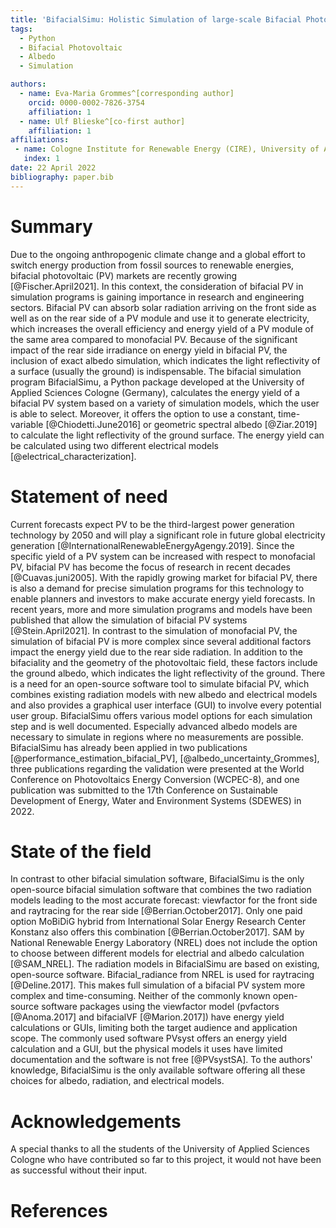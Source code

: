 ```yaml
---
title: 'BifacialSimu: Holistic Simulation of large-scale Bifacial Photovoltaic Systems'
tags:
  - Python
  - Bifacial Photovoltaic
  - Albedo
  - Simulation

authors:
  - name: Eva-Maria Grommes^[corresponding author]
    orcid: 0000-0002-7826-3754
    affiliation: 1
  - name: Ulf Blieske^[co-first author]
    affiliation: 1
affiliations:
 - name: Cologne Institute for Renewable Energy (CIRE), University of Applied Science Cologne, Cologne, Germany
   index: 1
date: 22 April 2022
bibliography: paper.bib
---
```


# Summary

Due to the ongoing anthropogenic climate change and a global effort to switch energy production from fossil sources to renewable energies, bifacial photovoltaic (PV) markets are recently growing  [@Fischer.April2021]. In this context, the consideration of bifacial PV in simulation programs is gaining importance in research and engineering sectors. Bifacial PV can absorb solar radiation arriving on the front side as well as on the rear side of a PV module and use it to generate electricity, which increases the overall efficiency and energy yield of a PV module of the same area compared to monofacial PV. Because of the significant impact of the rear side irradiance on energy yield in bifacial PV, the inclusion of exact albedo simulation, which indicates the light reflectivity of a surface (usually the ground) is indispensable. The bifacial simulation program BifacialSimu, a Python package developed at the University of Applied Sciences Cologne (Germany), calculates the energy yield of a bifacial PV system based on a variety of simulation models, which the user is able to select. Moreover, it offers the option to use a constant, time-variable [@Chiodetti.June2016] or geometric spectral albedo [@Ziar.2019] to calculate the light reflectivity of the ground surface. The energy yield can be calculated using two different electrical models [@electrical_characterization].

# Statement of need

Current forecasts expect PV to be the third-largest power generation technology by 2050 and will play a significant role in future global electricity generation [@InternationalRenewableEnergyAgengy.2019]. Since the specific yield of a PV system can be increased with respect to monofacial PV, bifacial PV has become the focus of research in recent decades [@Cuavas.juni2005]. With the rapidly growing market for bifacial PV, there is also a demand for precise simulation programs for this technology to enable planners and investors to make accurate energy yield forecasts. In recent years, more and more simulation programs and models have been published that allow the simulation of bifacial PV systems [@Stein.April2021]. In contrast to the simulation of monofacial PV, the simulation of bifacial PV is more complex since several additional factors impact the energy yield due to the rear side radiation. In addition to the bifaciality and the geometry of the photovoltaic field, these factors include the ground albedo, which indicates the light reflectivity of the ground. There is a need for an open-source software tool to simulate bifacial PV, which combines existing radiation models with new albedo and electrical models and also provides a graphical user interface (GUI) to involve every potential user group. BifacialSimu offers various model options for each simulation step and is well documented. Especially advanced albedo models are necessary to simulate in regions where no measurements are possible.  BifacialSimu has already been applied in two publications [@performance_estimation_bifacial_PV], [@albedo_uncertainty_Grommes], three publications regarding the validation were presented at the World Conference on Photovoltaics Energy Conversion (WCPEC-8), and one publication was submitted to the 17th Conference on Sustainable Development of Energy, Water and Environment Systems (SDEWES) in 2022.


# State of the field

In contrast to other bifacial simulation software, BifacialSimu is the only open-source bifacial simulation software that combines the two radiation models leading to the most accurate forecast: viewfactor for the front side and raytracing for the rear side [@Berrian.October2017]. Only one paid option MoBiDiG hybrid from International Solar Energy Research Center Konstanz also offers this combination [@Berrian.October2017]. SAM by National Renewable Energy Laboratory (NREL) does not include the option to choose between different models for electrial and albedo calculation [@SAM_NREL]. The radiation models in BifacialSimu are based on existing, open-source software. Bifacial_radiance from NREL is used for raytracing [@Deline.2017]. This makes full simulation of a bifacial PV system more complex and time-consuming. Neither of the commonly known open-source software packages using the viewfactor model (pvfactors [@Anoma.2017] and bifacialVF [@Marion.2017]) have energy yield calculations or GUIs, limiting both the target audience and application scope. The commonly used software PVsyst offers an energy yield calculation and a GUI, but the physical models it uses have limited documentation and the software is not free [@PVsystSA]. To the authors' knowledge, BifacialSimu is the only available software offering all these choices for albedo, radiation, and electrical models.

# Acknowledgements
A special thanks to all the students of the University of Applied Sciences Cologne who have contributed so far to this project, it would not have been as successful without their input.

# References
